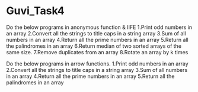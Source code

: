 # Guvi_Task4

Do the below programs in anonymous function & IIFE
1.Print odd numbers in an array
2.Convert all the strings to title caps in a string array
3.Sum of all numbers in an array
4.Return all the prime numbers in an array
5.Return all the palindromes in an array
6.Return median of two sorted arrays of the same size.
7.Remove duplicates from an array
8.Rotate an array by k times


Do the below programs in arrow functions.
1.Print odd numbers in an array
2.Convert all the strings to title caps in a string array
3.Sum of all numbers in an array
4.Return all the prime numbers in an array
5.Return all the palindromes in an array
